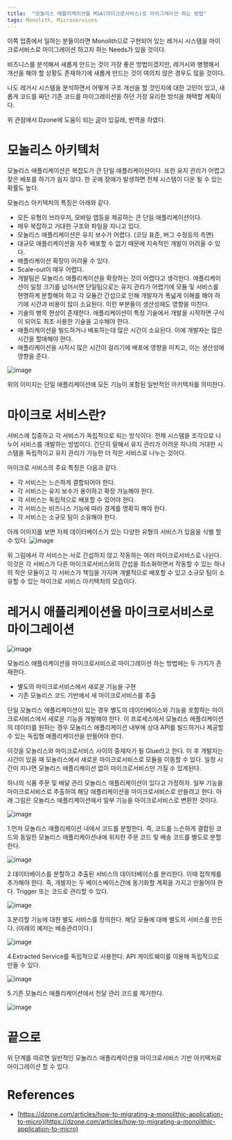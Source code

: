 ```yaml
---
title:  "모놀리스 애플리케이션을 MSA(마이크로서비스)로 마이그레이션 하는 방법"
tags: Monolith, Microservices
---
```

이쪽 업종에서 일하는 분들이라면 Monolith으로 구현되어 있는 레거시 시스템을 마이크로서비스로 마이그레이션 하고자 하는 Needs가 있을 것이다.

비즈니스를 분석해서 새롭게 만드는 것이 가장 좋은 방법이겠지만, 레거시와 병행해서 개선을 해야 할 상황도 존재하기에 새롭게 만드는 것이 여의치 않은 경우도 많을 것이다.

나도 레거시 시스템을 분석하면서 어떻게 구조 개선을 할 것인지에 대한 고민이 있고, 새롭게 코드를 짜던 기존 코드를 마이그레이션을 하던 가장 유리한 방식을 채택할 계획이다.

위 관점에서 Dzone에 도움이 되는 [글](https://dzone.com/articles/how-to-migrating-a-monolithic-application-to-micro)이 있길래, 번역을 하였다.

# 모놀리스 아키텍처

모놀리스 애플리케이션은 복잡도가 큰 단일 애플리케이션이다. 또한 유지 관리가 어렵고 잦은 배포를 하기가 쉽지 않다. 한 곳에 장애가 발생하면 전체 시스템이 다운 될 수 있는 확률도 높다.

모놀리스 아키텍처의 특징은 아래와 같다.

- 모든 유형의 브라우저, 모바일 앱등을 제공하는 큰 단일 애플리케이션이다.
- 매우 복잡하고 거대한 구조와 파일을 지니고 있다.
- 모놀리스 애플리케이션은 유지 보수가 어렵다. (코딩 표준, 버그 수정등의 측면)
- 대규모 애플리케이션을 자주 배포할 수 없기 때문에 지속적인 개발이 어려울 수 있다.
- 애플리케이션 확장이 어려울 수 있다.
- Scale-out이 매우 어렵다.
- 개발팀은 모놀리스 애플리케이션을 확장하는 것이 어렵다고 생각한다. 애플리케이션이 일정 크기를 넘어서면 단일팀으로는 유지 관리가 어렵기에 모듈 및 서비스를 현명하게 분할해야 하고 각 모듈간 간섭으로 인해 개발자가 폭넓게 이해를 해야 하기에 시간과 비용이 많이 소요된다. 이런 부분들이 생산성에도 영향을 미친다.
- 기술의 병목 현상이 존재한다. 애플리케이션이 특정 기술에서 개발을 시작하면 구식이 되어도 최초 사용한 기술을 고수해야 한다.
- 애플리케이션을 빌드하거나 배포하는데 많은 시간이 소요된다. 이에 개발자는 많은 시간을 할애해야 한다.
- 애플리케이션을 시작시 많은 시간이 걸리기에 배포에 영향을 미치고, 이는 생산성에 영향을 준다.

![image](https://user-images.githubusercontent.com/111643/159213519-a2af2854-44e3-48d4-a4ba-e25524de0ec4.png)

위의 이미지는 단일 애플리케이션에 모든 기능이 포함된 일반적인 아키텍처를 의미한다.

# 마이크로 서비스란?

서비스에 집중하고 각 서비스가 독립적으로 되는 방식이다. 전체 시스템을 조각으로 나누어 서비스를 개발하는 방법이다. 간단히 말해서 유지 관리가 어려운 하나의 거대한 시스템을 독립적이고 유지 관리가 가능한 더 작은 서비스로 나누는 것이다.

마이크로 서비스의 주요 특징은 다음과 같다.

- 각 서비스는 느슨하게 결합되어야 한다.
- 각 서비스는 유지 보수가 용이하고 확장 가능해야 한다.
- 각 서비스는 독립적으로 배포할 수 있어야 한다.
- 각 서비스는 비즈니스 기능에 따라 경계를 명확히 해야 한다.
- 각 서비스는 소규모 팀이 소유해야 한다.

아래 이미지를 보면 자체 데이터베이스가 있는 다양한 유형의 서비스가 있음을 식별 할 수 있다.
![image](https://user-images.githubusercontent.com/111643/159213548-004027e6-7f6d-4054-bc23-8ccb3c751134.png)

위 그림에서 각 서비스는 서로 간섭하지 않고 작동하는 여러 마이크로서비스로 나뉜다. 이것은 각 서비스가 다른 마이크로서비스와의 간섭을 최소화하면서 작동할 수 있는 하나의 작은 모듈이고 각 서비스가 책임을 가지며 개별적으로 배포할 수 있고 소규모 팀이 소유할 수 있는 마이크로 서비스 아키텍처의 모습이다.

# 레거시 애플리케이션을 마이크로서비스로 마이그레이션

![image](https://user-images.githubusercontent.com/111643/159213573-9fcedc03-3e5f-43c2-b439-0464d10b6396.png)

모놀리스 애플리케이션을 마이크로서비스로 마이그레이션 하는 방법에는 두 가지가 존재한다.

- 별도의 마이크로서비스에서 새로운 기능을 구현
- 기존 모놀리스 코드 기반에서 새 마이크로서비스를 추출

단일 모놀리스 애플리케이션이 있는 경우 별도의 데이터베이스와 기능을 포함하는 마이크로서비스에서 새로운 기능을 개발해야 한다. 이 프로세스에서 모놀리스 애플리케이션의 데이터를 원하는 경우 모놀리스 애플리케이션 내부에 상대 API를 빌드하거나 제공할 수 있는 독립형 애플리케이션을 만들어야 한다.

이것을 모놀리스와 마이크로서비스 사이의 중재자가 될 Glue라고 한다. 이 후 개발자는 시간이 있을 때 모놀리스에서 새로운 마이크로서비스로 모듈을 이동할 수 있다. 일정 시간이 지나면 모놀리스 애플리케이션 없이 마이크로서비스만 가질 수 있게된다.

하나의 식품 주문 및 배달 관리 모놀리스 애플리케이션이 있다고 가정하자. 일부 기능을 마이크로서비스로 추출하여 해당 애플리케이션을 마이크로서비스로 만들려고 한다. 아래 그림은 모놀리스 애플리케이션에서 일부 기능을 마이크로서비스로 변환한 것이다.

![image](https://user-images.githubusercontent.com/111643/159213599-46d8cd5c-bd4e-4bce-a611-248ae6fedb44.png)

1.먼저 모놀리스 애플리케이션 내에서 코드를 분할한다. 즉, 코드를 느슨하게 결합된 코드와 동일한 모놀리스 애플리케이션내에 위치한 주문 코드 및 배송 코드를 별도로 분할한다.

![image](https://user-images.githubusercontent.com/111643/159213622-65f1fb8c-84bd-4e8a-ab5a-8bba223e14fa.png)

2.데이터베이스를 분할하고 추출된 서비스의 데이터베이스를 분리한다. 이때 접착제를 추가해야 한다. 즉, 개발자는 두 베이스베이스간에 동기화할 계획을 가지고 만들어야 한다. Trigger 또는 코드로 관리할 수 있다.

![image](https://user-images.githubusercontent.com/111643/159213647-4196ee68-542c-43f4-9181-8ff717410f0d.png)

3.분리할 기능에 대한 별도 서비스를 정의한다. 해당 모듈에 대해 별도의 서비스를 만든다. (아래의 예저는 배송관리이다.)

![image](https://user-images.githubusercontent.com/111643/159213664-d2760010-c411-47e7-b9d5-51acfb8dc005.png)

4.Extracted Service를 독립적으로 사용한다. API 게이트웨이를 이용해 독립적으로 만들 수 있다.

![image](https://user-images.githubusercontent.com/111643/159213684-cc77afe9-b3ab-43dd-a9d1-906f1731060b.png)

5.기존 모놀리스 애플리케이션에서 전달 관리 코드를 제거한다.

![image](https://user-images.githubusercontent.com/111643/159213700-6d6ae5e1-b4d4-4ee7-b5a8-62e15b3e691b.png)

# 끝으로

위 단계를 따르면 일반적인 모놀리스 애플리케이션을 마이크로서비스 기반 아키텍처로 마이그레이션 할 수 있다.

# References

- [https://dzone.com/articles/how-to-migrating-a-monolithic-application-to-micro](https://dzone.com/articles/how-to-migrating-a-monolithic-application-to-micro)
